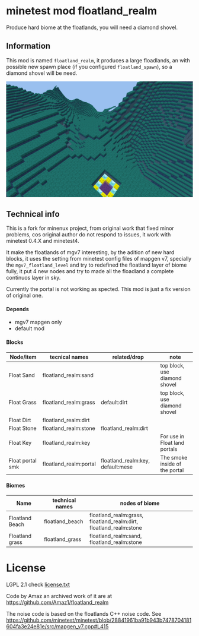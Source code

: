 minetest mod floatland_realm
============================

Produce hard biome at the floatlands, you will need a diamond shovel.

Information
-----------

This mod is named `floatland_realm`, it produces a large floadlands, 
an with possible new spawn place (if you configured `floatland_spawn`), 
so a diamond shovel will be need.

![screenshot.png](screenshot.png)

Technical info
--------------

This is a fork for minenux project, from original work that fixed minor problems, 
cos original author do not respond to issues, it work with minetest 0.4.X and minetest4.

It make the floatlands of mgv7 interesting, by the adition of new hard blocks, 
it uses the setting from minetest config files of mapgen v7, specially the `mgv7_floatland_level` 
and try to redefined the floatland layer of biome fully, it put 4 new nodes 
and try to made all the floadland a complete continuos layer in sky.

Currently the portal is not working as spected. This mod is just a fix version of original one.

#### Depends

* mgv7 mapgen only
* default mod

#### Blocks

| Node/item        | tecnical names         | related/drop |  note                    |
| ---------------- | ---------------------- | ------------ | ------------------------ |
| Float Sand       | floatland_realm:sand   |              | top block, use diamond shovel |
| Float Grass      | floatland_realm:grass  | default:dirt | top block, use diamond shovel |
| Float Dirt       | floatland_realm:dirt   |              | |
| Float Stone      | floatland_realm:stone  | floatland_realm:dirt | |
| Float Key        | floatland_realm:key    |              | For use in Float land portals |
| Float portal smk | floatland_realm:portal | floatland_realm:key, default:mese | The smoke inside of the portal |

#### Biomes

| Name            | technical names  | nodes of biome |
| --------------- | ---------------- | ---------------------------------------------- |
| Floatland Beach | floatland_beach | floatland_realm:grass, floatland_realm:dirt, floatland_realm:stone |
| Floatland grass | floatland_grass | floatland_realm:sand, floatland_realm:stone |


# License

LGPL 2.1 check [license.txt](license.txt)

Code by Amaz an archived work of it are at https://github.com/Amaz1/floatland_realm

The noise code is based on the floatlands C++ noise code. 
See https://github.com/minetest/minetest/blob/28841961ba91b943b7478704181604fa3e24e81e/src/mapgen_v7.cpp#L415

